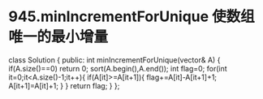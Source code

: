 # 945.minIncrementForUnique 使数组唯一的最小增量
class Solution {
public:
    int minIncrementForUnique(vector<int>& A) {
        if(A.size()==0) return 0;
        sort(A.begin(),A.end());
        int flag=0;
        for(int it=0;it<A.size()-1;it++){
            if(A[it]>=A[it+1]){
                flag+=A[it]-A[it+1]+1;
                A[it+1]=A[it]+1;
            }
        }
        return flag;
    }
};
